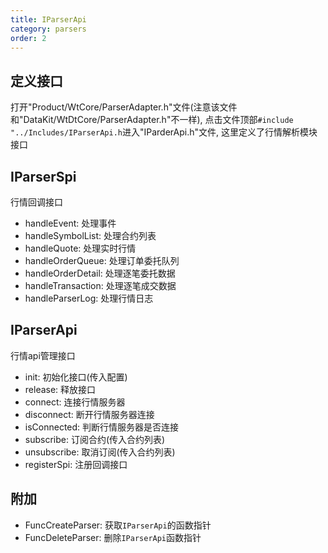 ```yaml
---
title: IParserApi
category: parsers
order: 2
---
```


## 定义接口
打开"Product/WtCore/ParserAdapter.h"文件(注意该文件和"DataKit/WtDtCore/ParserAdapter.h"不一样), 点击文件顶部`#include "../Includes/IParserApi.h`进入"IParderApi.h"文件, 这里定义了行情解析模块接口

## IParserSpi
行情回调接口

- handleEvent: 处理事件
- handleSymbolList: 处理合约列表
- handleQuote: 处理实时行情
- handleOrderQueue: 处理订单委托队列
- handleOrderDetail: 处理逐笔委托数据
- handleTransaction: 处理逐笔成交数据
- handleParserLog: 处理行情日志

## IParserApi
行情api管理接口

- init: 初始化接口(传入配置)
- release: 释放接口
- connect: 连接行情服务器
- disconnect: 断开行情服务器连接
- isConnected: 判断行情服务器是否连接
- subscribe: 订阅合约(传入合约列表)
- unsubscribe: 取消订阅(传入合约列表)
- registerSpi: 注册回调接口

## 附加
- FuncCreateParser: 获取`IParserApi`的函数指针
- FuncDeleteParser: 删除`IParserApi`函数指针
